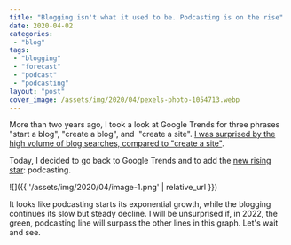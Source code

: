```yaml
---
title: "Blogging isn't what it used to be. Podcasting is on the rise"
date: 2020-04-02
categories: 
 - "blog"
tags: 
 - "blogging"
 - "forecast"
 - "podcast"
 - "podcasting"
layout: "post"
cover_image: /assets/img/2020/04/pexels-photo-1054713.webp
---
```


More than two years ago, I took a look at Google Trends for three phrases "start a blog", "create a blog", and  "create a site". [I was surprised by the high volume of blog searches, compared to "create a site"](https://gorelik.net/2018/02/26/blogging-isnt-what-it-used-to-be/).

Today, I decided to go back to Google Trends and to add the [new rising star](https://trends.google.com/trends/explore?date=all&q=create%20a%20blog,start%20a%20blog,create%20a%20site,start%20a%20podcast): podcasting. 

![]({{ '/assets/img/2020/04/image-1.png' | relative_url }})

It looks like podcasting starts its exponential growth, while the blogging continues its slow but steady decline. I will be unsurprised if, in 2022, the green, podcasting line will surpass the other lines in this graph. Let's wait and see.
